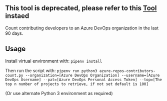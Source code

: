 ## **This tool is deprecated, please refer to this [Tool](https://github.com/snyk-tech-services/snyk-scm-contributors-count) instaed**
Count contributing developers to an Azure DevOps organization in the last 90 days.

## Usage
Install virtual environment with:
`pipenv install`


Then run the script with:
`pipenv run python3 azure-repos-contributors-count.py --organization=[Azure DevOps Organization] --username=[Azure DevOps Username] --pat=[Azure DevOps Personal Access Token] --top=[The top n number of projects to retrieve, if not set default is 100]`

(Or use alternate Python 3 environment as required)
